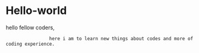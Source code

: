 # Hello-world
 hello fellow coders,
 
                    here i am to learn new things about codes and more of coding experience.
                    
